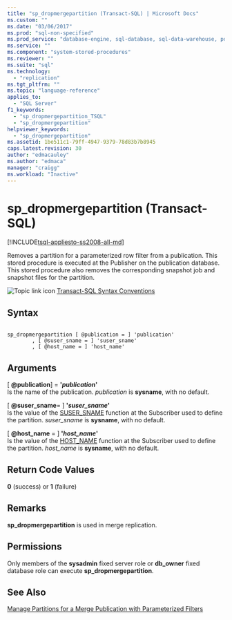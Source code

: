 ```yaml
---
title: "sp_dropmergepartition (Transact-SQL) | Microsoft Docs"
ms.custom: ""
ms.date: "03/06/2017"
ms.prod: "sql-non-specified"
ms.prod_service: "database-engine, sql-database, sql-data-warehouse, pdw"
ms.service: ""
ms.component: "system-stored-procedures"
ms.reviewer: ""
ms.suite: "sql"
ms.technology: 
  - "replication"
ms.tgt_pltfrm: ""
ms.topic: "language-reference"
applies_to: 
  - "SQL Server"
f1_keywords: 
  - "sp_dropmergepartition_TSQL"
  - "sp_dropmergepartition"
helpviewer_keywords: 
  - "sp_dropmergepartition"
ms.assetid: 1be511c1-79ff-4947-9379-78d83b7b8945
caps.latest.revision: 30
author: "edmacauley"
ms.author: "edmaca"
manager: "craigg"
ms.workload: "Inactive"
---
```

# sp_dropmergepartition (Transact-SQL)
[!INCLUDE[tsql-appliesto-ss2008-all-md](../../includes/tsql-appliesto-ss2008-all-md.md)]

  Removes a partition for a parameterized row filter from a publication. This stored procedure is executed at the Publisher on the publication database. This stored procedure also removes the corresponding snapshot job and snapshot files for the partition.  
  
 ![Topic link icon](../../database-engine/configure-windows/media/topic-link.gif "Topic link icon") [Transact-SQL Syntax Conventions](../../t-sql/language-elements/transact-sql-syntax-conventions-transact-sql.md)  
  
## Syntax  
  
```  
  
sp_dropmergepartition [ @publication = ] 'publication'  
        , [ @suser_sname = ] 'suser_sname'  
        , [ @host_name = ] 'host_name'  
```  
  
## Arguments  
 [ **@publication**] = **'***publication***'**  
 Is the name of the publication. *publication* is **sysname**, with no default.  
  
 [ **@suser_sname**= ] **'***suser_sname***'**  
 Is the value of the [SUSER_SNAME](../../t-sql/functions/suser-sname-transact-sql.md) function at the Subscriber used to define the partition. *suser_sname* is **sysname**, with no default.  
  
 [ **@host_name** = ] **'***host_name***'**  
 Is the value of the [HOST_NAME](../../t-sql/functions/host-name-transact-sql.md) function at the Subscriber used to define the partition. *host_name* is **sysname**, with no default.  
  
## Return Code Values  
 **0** (success) or **1** (failure)  
  
## Remarks  
 **sp_dropmergepartition** is used in merge replication.  
  
## Permissions  
 Only members of the **sysadmin** fixed server role or **db_owner** fixed database role can execute **sp_dropmergepartition**.  
  
## See Also  
 [Manage Partitions for a Merge Publication with Parameterized Filters](../../relational-databases/replication/publish/manage-partitions-for-a-merge-publication-with-parameterized-filters.md)  
  
  
